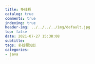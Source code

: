 ```yaml
---
title: 多线程
catalog: true
comments: true
indexing: true
header-img: ../../../../img/default.jpg
top: false
date: 2021-07-27 15:38:08
subtitle:
tags: 多线程知识
categories:
- java
---
```

